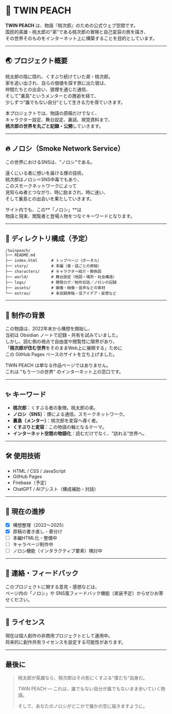 # 🍑 TWIN PEACH

**TWIN PEACH** は、物語『桃次郎』のための公式ウェブ空間です。  
国民的英雄・桃太郎の"弟"である桃次郎の冒険と自己変容の旅を描き、  
その世界そのものをインターネット上に構築することを目的としています。

---

## 🌏 プロジェクト概要

桃太郎の陰に隠れ、くすぶり続けていた弟・桃次郎。  
家を追い出され、自らの価値を探す旅に出た彼は、  
仲間たちとの出会い、狼煙を通じた通信、  
そして"裏島"というメンターとの邂逅を経て、  
少しずつ"誰でもない自分"として生きる力を得ていきます。

本プロジェクトでは、物語の原稿だけでなく、  
キャラクター設定、舞台設定、裏話、視覚資料まで、  
**桃次郎の世界を丸ごと記録・公開**していきます。

---

## 🔥 ノロシ（Smoke Network Service）

この世界におけるSNSは、"ノロシ"である。

遠くにいる者に想いを届ける煙の技術。  
桃次郎はノロシ＝SNS中毒でもあり、  
このスモークネットワークによって  
見知らぬ者とつながり、時に励まされ、時に迷い、  
そして裏島との出会いを果たしていきます。

サイト内でも、この**「ノロシ」**は  
物語と現実、閲覧者と登場人物をつなぐキーワードとなります。

---

## 📁 ディレクトリ構成（予定）

```
/twinpeach/
├── README.md
├── index.html      # トップページ（ポータル）
├── story/          # 本編（章・話ごとの原稿）
├── characters/     # キャラクター紹介・関係図
├── world/          # 舞台設定（地図・場所・社会構造）
├── logs/           # 開発ログ／制作日誌／ノロシの記録
├── assets/         # 画像・映像・音声などの素材
└── extras/         # 未収録原稿・没アイデア・妄想など
```

---

## 🧭 制作の背景

この物語は、2022年末から構想を開始し、  
当初は Obsidian ノートで記録・共有を試みていました。  
しかし、読む側の視点で自由度や閲覧性に限界があり、  
「**桃次郎が住む世界**をそのままWeb上に展開する」ために  
この GitHub Pages ベースのサイトを立ち上げました。

TWIN PEACH は単なる作品ページではありません。  
これは "もう一つの世界" のインターネット上の窓口です。

---

## ✨ キーワード

- **桃次郎**：くすぶる者の象徴。桃太郎の弟。
- **ノロシ（SNS）**：煙による通信。スモークネットワーク。
- **裏島（メンター）**：桃次郎を変容へ導く者。
- **くすぶりと変容**：この物語の軸となるテーマ。
- **インターネット空間の物語化**：読むだけでなく、"訪れる"世界へ。

---

## 🛠️ 使用技術

- HTML / CSS / JavaScript
- GitHub Pages
- Firebase（予定）
- ChatGPT / AIアシスト（構成補助・対話）

---

## 🚧 現在の進捗

- [x] 構想整理（2022〜2025）
- [x] 原稿の書き直し・章分け
- [ ] 本編HTML化・整備中
- [ ] キャラページ制作中
- [ ] ノロシ機能（インタラクティブ要素）検討中

---

## 💬 連絡・フィードバック

このプロジェクトに関する意見・感想などは、  
ページ内の「ノロシ」や SNS風フィードバック機能（実装予定）からぜひお寄せください。

---

## 📝 ライセンス

現在は個人創作の非商用プロジェクトとして運用中。  
将来的に創作共有ライセンスを設定する可能性があります。

---

## 最後に

> 桃太郎が英雄なら、桃次郎はその影にくすぶる"僕たち"自身だ。  
>  
> TWIN PEACH — これは、誰でもない自分が誰でもないまま歩いていく物語。  
>  
> そして、あなたのノロシがどこかで誰かの空に届きますように。